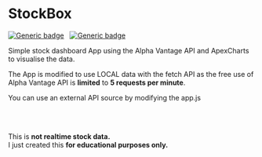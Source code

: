 # StockBox
[![Generic badge](https://img.shields.io/badge/AlphaVantage-API-lightgrey)](https://www.alphavantage.co/) &nbsp; 
[![Generic badge](https://img.shields.io/badge/ApexCharts-API-blue)](https://apexcharts.com/)



Simple stock dashboard App using the Alpha Vantage API and ApexCharts to visualise the data.

The App is modified to use LOCAL data with the fetch API as the free use of Alpha Vantage API is **limited** to **5 requests per minute**.

You can use an external API source by modifying the app.js

<br>
<br>

This is **not realtime stock data.**  
I just created this **for educational purposes only.**
